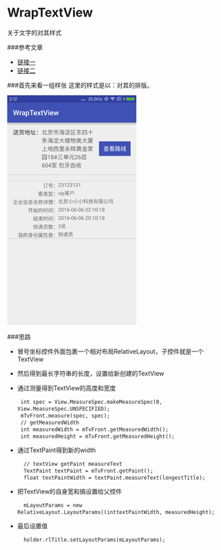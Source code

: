 # WrapTextView
关于文字的对其样式

###参考文章
*	[链接一](http://www.tuicool.com/articles/JVnMbua)
* 	[链接二](http://www.2cto.com/kf/201410/341592.html)

###首先来看一组样张
这里的样式是以：对其的排版。

<img style='width: 300px' src="art.png"></img>



###思路
*	冒号坐标控件外面包裹一个相对布局RelativeLayout，子控件就是一个TextView
* 	然后得到最长字符串的长度，设置给新创建的TextView
*  通过测量得到TextView的高度和宽度

		int spec = View.MeasureSpec.makeMeasureSpec(0, View.MeasureSpec.UNSPECIFIED);
        mTvFront.measure(spec, spec);
        // getMeasuredWidth
        int measuredWidth = mTvFront.getMeasuredWidth();
        int measuredHeight = mTvFront.getMeasuredHeight();
                
* 通过TextPaint得到新的width
	
		// textView getPaint measureText
        TextPaint textPaint = mTvFront.getPaint();
        float textPaintWidth = textPaint.measureText(longestTitle);
        
* 把TextView的自身宽和搞设置给父控件
	
		mLayoutParams = new RelativeLayout.LayoutParams((inttextPaintWidth, measuredHeight);		
* 最后设置值
		
		holder.rlTitle.setLayoutParams(mLayoutParams);
		
	
	